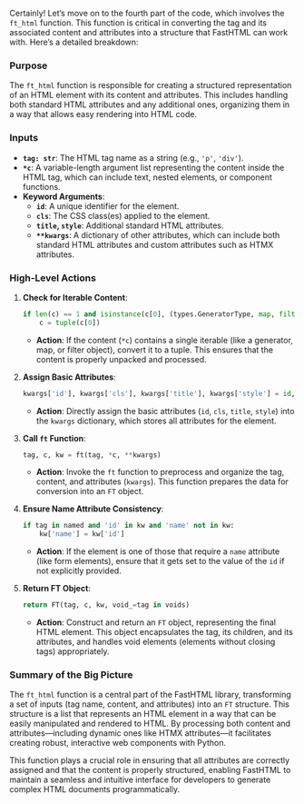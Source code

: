 Certainly! Let’s move on to the fourth part of the code, which involves the `ft_html` function. This function is critical in converting the tag and its associated content and attributes into a structure that FastHTML can work with. Here’s a detailed breakdown:

### Purpose

The `ft_html` function is responsible for creating a structured representation of an HTML element with its content and attributes. This includes handling both standard HTML attributes and any additional ones, organizing them in a way that allows easy rendering into HTML code.

### Inputs

- **`tag: str`**: The HTML tag name as a string (e.g., `'p'`, `'div'`).
- **`*c`**: A variable-length argument list representing the content inside the HTML tag, which can include text, nested elements, or component functions.
- **Keyword Arguments**:
  - **`id`**: A unique identifier for the element.
  - **`cls`**: The CSS class(es) applied to the element.
  - **`title`, `style`**: Additional standard HTML attributes.
  - **`**kwargs`**: A dictionary of other attributes, which can include both standard HTML attributes and custom attributes such as HTMX attributes.

### High-Level Actions

1. **Check for Iterable Content**:

    ```python
    if len(c) == 1 and isinstance(c[0], (types.GeneratorType, map, filter)): 
        c = tuple(c[0])
    ```

    - **Action**: If the content (`*c`) contains a single iterable (like a generator, map, or filter object), convert it to a tuple. This ensures that the content is properly unpacked and processed.

2. **Assign Basic Attributes**:

    ```python
    kwargs['id'], kwargs['cls'], kwargs['title'], kwargs['style'] = id, cls, title, style
    ```

    - **Action**: Directly assign the basic attributes (`id`, `cls`, `title`, `style`) into the `kwargs` dictionary, which stores all attributes for the element.

3. **Call `ft` Function**:

    ```python
    tag, c, kw = ft(tag, *c, **kwargs)
    ```

    - **Action**: Invoke the `ft` function to preprocess and organize the tag, content, and attributes (`kwargs`). This function prepares the data for conversion into an `FT` object.

4. **Ensure Name Attribute Consistency**:

    ```python
    if tag in named and 'id' in kw and 'name' not in kw: 
        kw['name'] = kw['id']
    ```

    - **Action**: If the element is one of those that require a `name` attribute (like form elements), ensure that it gets set to the value of the `id` if not explicitly provided.

5. **Return FT Object**:

    ```python
    return FT(tag, c, kw, void_=tag in voids)
    ```

    - **Action**: Construct and return an `FT` object, representing the final HTML element. This object encapsulates the tag, its children, and its attributes, and handles void elements (elements without closing tags) appropriately.

### Summary of the Big Picture

The `ft_html` function is a central part of the FastHTML library, transforming a set of inputs (tag name, content, and attributes) into an `FT` structure. This structure is a list that represents an HTML element in a way that can be easily manipulated and rendered to HTML. By processing both content and attributes—including dynamic ones like HTMX attributes—it facilitates creating robust, interactive web components with Python.

This function plays a crucial role in ensuring that all attributes are correctly assigned and that the content is properly structured, enabling FastHTML to maintain a seamless and intuitive interface for developers to generate complex HTML documents programmatically.

